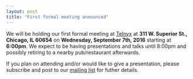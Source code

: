 ```yaml
---
layout: post
title: "First formal meeting announced"
---
```


We will be holding our first formal meeting at
[Telnyx](http://www.telnyx.com/)
at
**311 W. Superior St., Chicago, IL 60654**
on
**Wednesday, September 7th, 2016**
starting at
**6:00pm**.
We expect to be having presentations and talks until 8:00pm and possibly
retiring to a nearby pub/restaurant afterwards.

If you plan on attending and/or would like to give a presentation, please
subscribe and post to our
[mailing list](/lists/talk)
for futher details.
